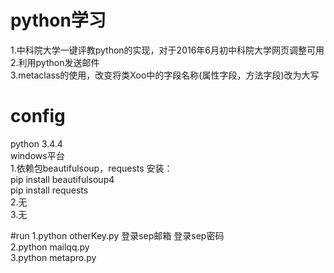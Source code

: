 # python学习
1.中科院大学一键评教python的实现，对于2016年6月初中科院大学网页调整可用<br /> 
2.利用python发送邮件<br /> 
3.metaclass的使用，改变将类Xoo中的字段名称(属性字段，方法字段)改为大写<br />

# config
python 3.4.4<br /> 
windows平台<br /> 
1.依赖包beautifulsoup，requests 安装：<br /> 
  pip install beautifulsoup4<br /> 
  pip install requests<br /> 
2.无<br /> 
3.无<br />

#run
1.python otherKey.py 登录sep邮箱 登录sep密码<br /> 
2.python mailqq.py<br /> 
3.python metapro.py<br />
